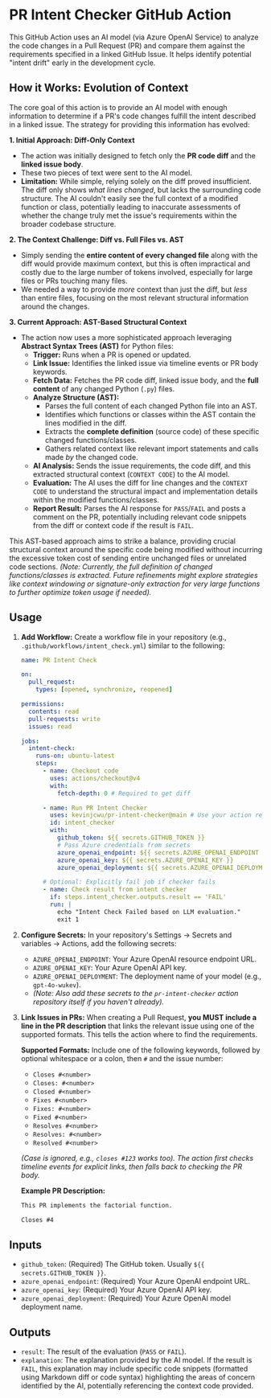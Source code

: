# PR Intent Checker GitHub Action

This GitHub Action uses an AI model (via Azure OpenAI Service) to analyze the code changes in a Pull Request (PR) and compare them against the requirements specified in a linked GitHub Issue. It helps identify potential "intent drift" early in the development cycle.

## How it Works: Evolution of Context

The core goal of this action is to provide an AI model with enough information to determine if a PR's code changes fulfill the intent described in a linked issue. The strategy for providing this information has evolved:

**1. Initial Approach: Diff-Only Context**

*   The action was initially designed to fetch only the **PR code diff** and the **linked issue body**.
*   These two pieces of text were sent to the AI model.
*   **Limitation:** While simple, relying solely on the diff proved insufficient. The diff only shows *what lines changed*, but lacks the surrounding code structure. The AI couldn't easily see the full context of a modified function or class, potentially leading to inaccurate assessments of whether the change truly met the issue's requirements within the broader codebase structure.

**2. The Context Challenge: Diff vs. Full Files vs. AST**

*   Simply sending the **entire content of every changed file** along with the diff would provide maximum context, but this is often impractical and costly due to the large number of tokens involved, especially for large files or PRs touching many files.
*   We needed a way to provide *more* context than just the diff, but *less* than entire files, focusing on the most relevant structural information around the changes.

**3. Current Approach: AST-Based Structural Context**

*   The action now uses a more sophisticated approach leveraging **Abstract Syntax Trees (AST)** for Python files:
    *   **Trigger:** Runs when a PR is opened or updated.
    *   **Link Issue:** Identifies the linked issue via timeline events or PR body keywords.
    *   **Fetch Data:** Fetches the PR code diff, linked issue body, and the **full content** of any changed Python (`.py`) files.
    *   **Analyze Structure (AST):**
        *   Parses the full content of each changed Python file into an AST.
        *   Identifies which functions or classes within the AST contain the lines modified in the diff.
        *   Extracts the **complete definition** (source code) of these specific changed functions/classes.
        *   Gathers related context like relevant import statements and calls made *by* the changed code.
    *   **AI Analysis:** Sends the issue requirements, the code diff, and this extracted structural context (`CONTEXT CODE`) to the AI model.
    *   **Evaluation:** The AI uses the diff for line changes and the `CONTEXT CODE` to understand the structural impact and implementation details within the modified functions/classes.
    *   **Report Result:** Parses the AI response for `PASS`/`FAIL` and posts a comment on the PR, potentially including relevant code snippets from the diff or context code if the result is `FAIL`.

This AST-based approach aims to strike a balance, providing crucial structural context around the specific code being modified without incurring the excessive token cost of sending entire unchanged files or unrelated code sections. *(Note: Currently, the full definition of changed functions/classes is extracted. Future refinements might explore strategies like context windowing or signature-only extraction for very large functions to further optimize token usage if needed).*

## Usage

1.  **Add Workflow:** Create a workflow file in your repository (e.g., `.github/workflows/intent_check.yml`) similar to the following:

    ```yaml
    name: PR Intent Check

    on:
      pull_request:
        types: [opened, synchronize, reopened]

    permissions:
      contents: read
      pull-requests: write
      issues: read

    jobs:
      intent-check:
        runs-on: ubuntu-latest
        steps:
          - name: Checkout code
            uses: actions/checkout@v4
            with:
              fetch-depth: 0 # Required to get diff

          - name: Run PR Intent Checker
            uses: kevinjcwu/pr-intent-checker@main # Use your action repo path
            id: intent_checker
            with:
              github_token: ${{ secrets.GITHUB_TOKEN }}
              # Pass Azure credentials from secrets
              azure_openai_endpoint: ${{ secrets.AZURE_OPENAI_ENDPOINT }}
              azure_openai_key: ${{ secrets.AZURE_OPENAI_KEY }}
              azure_openai_deployment: ${{ secrets.AZURE_OPENAI_DEPLOYMENT }}

          # Optional: Explicitly fail job if checker fails
          - name: Check result from intent checker
            if: steps.intent_checker.outputs.result == 'FAIL'
            run: |
              echo "Intent Check Failed based on LLM evaluation."
              exit 1
    ```

2.  **Configure Secrets:** In your repository's Settings -> Secrets and variables -> Actions, add the following secrets:
    *   `AZURE_OPENAI_ENDPOINT`: Your Azure OpenAI resource endpoint URL.
    *   `AZURE_OPENAI_KEY`: Your Azure OpenAI API key.
    *   `AZURE_OPENAI_DEPLOYMENT`: The deployment name of your model (e.g., `gpt-4o-wukev`).
    *   *(Note: Also add these secrets to the `pr-intent-checker` action repository itself if you haven't already).*

3.  **Link Issues in PRs:** When creating a Pull Request, **you MUST include a line in the PR description** that links the relevant issue using one of the supported formats. This tells the action where to find the requirements.

    **Supported Formats:**
    Include one of the following keywords, followed by optional whitespace or a colon, then `#` and the issue number:

    *   `Closes #<number>`
    *   `Closes: #<number>`
    *   `Closed #<number>`
    *   `Fixes #<number>`
    *   `Fixes: #<number>`
    *   `Fixed #<number>`
    *   `Resolves #<number>`
    *   `Resolves: #<number>`
    *   `Resolved #<number>`

    *(Case is ignored, e.g., `closes #123` works too). The action first checks timeline events for explicit links, then falls back to checking the PR body.*

    **Example PR Description:**

    ```markdown
    This PR implements the factorial function.

    Closes #4
    ```

## Inputs

*   `github_token`: (Required) The GitHub token. Usually `${{ secrets.GITHUB_TOKEN }}`.
*   `azure_openai_endpoint`: (Required) Your Azure OpenAI endpoint URL.
*   `azure_openai_key`: (Required) Your Azure OpenAI API key.
*   `azure_openai_deployment`: (Required) Your Azure OpenAI model deployment name.

## Outputs

*   `result`: The result of the evaluation (`PASS` or `FAIL`).
*   `explanation`: The explanation provided by the AI model. If the result is `FAIL`, this explanation may include specific code snippets (formatted using Markdown diff or code syntax) highlighting the areas of concern identified by the AI, potentially referencing the context code provided.

